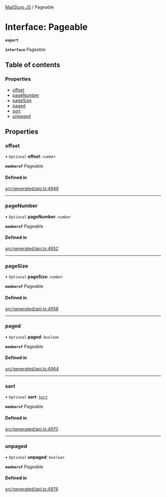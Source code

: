 [MailSlurp JS](../README.md) / Pageable

# Interface: Pageable

**`export`**

**`interface`** Pageable

## Table of contents

### Properties

- [offset](Pageable.md#offset)
- [pageNumber](Pageable.md#pagenumber)
- [pageSize](Pageable.md#pagesize)
- [paged](Pageable.md#paged)
- [sort](Pageable.md#sort)
- [unpaged](Pageable.md#unpaged)

## Properties

### offset

• `Optional` **offset**: `number`

**`memberof`** Pageable

#### Defined in

[src/generated/api.ts:4946](https://github.com/mailslurp/mailslurp-client/blob/5523864/src/generated/api.ts#L4946)

___

### pageNumber

• `Optional` **pageNumber**: `number`

**`memberof`** Pageable

#### Defined in

[src/generated/api.ts:4952](https://github.com/mailslurp/mailslurp-client/blob/5523864/src/generated/api.ts#L4952)

___

### pageSize

• `Optional` **pageSize**: `number`

**`memberof`** Pageable

#### Defined in

[src/generated/api.ts:4958](https://github.com/mailslurp/mailslurp-client/blob/5523864/src/generated/api.ts#L4958)

___

### paged

• `Optional` **paged**: `boolean`

**`memberof`** Pageable

#### Defined in

[src/generated/api.ts:4964](https://github.com/mailslurp/mailslurp-client/blob/5523864/src/generated/api.ts#L4964)

___

### sort

• `Optional` **sort**: [`Sort`](Sort.md)

**`memberof`** Pageable

#### Defined in

[src/generated/api.ts:4970](https://github.com/mailslurp/mailslurp-client/blob/5523864/src/generated/api.ts#L4970)

___

### unpaged

• `Optional` **unpaged**: `boolean`

**`memberof`** Pageable

#### Defined in

[src/generated/api.ts:4976](https://github.com/mailslurp/mailslurp-client/blob/5523864/src/generated/api.ts#L4976)
